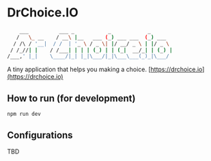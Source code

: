 # DrChoice.IO
```bash
    ___          ___ _           _            _       
   /   \_ __    / __\ |__   ___ (_) ___ ___  (_) ___  
  / /\ / '__|  / /  | '_ \ / _ \| |/ __/ _ \ | |/ _ \ 
 / /_//| |    / /___| | | | (_) | | (_|  __/_| | (_) |
/___,' |_|    \____/|_| |_|\___/|_|\___\___(_)_|\___/ 
```
A tiny application that helps you making a choice. [https://drchoice.io](https://drchoice.io)

## How to run (for development)
```
npm run dev
```

## Configurations
TBD
